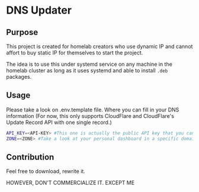 # DNS Updater

## Purpose
This project is created for homelab creators who use dynamic IP and cannot affort to buy static IP for themselves to start the project.

The idea is to use this under systemd service on any machine in the homelab cluster as long as it uses systemd and able to install `.deb` packages.


## Usage
Please take a look on .env.template file. Where you can fill in your DNS information (For now, this only supports CloudFlare and CloudFlare's Update Record API with one single record.)

```sh
API_KEY=<API-KEY> #This one is actually the public API key that you can find in your dashboard where `ZONE` also was
ZONE=<ZONE> #Take a look at your personal dashboard in a specific domain that you own, you would see it.
```

## Contribution

Feel free to download, rewrite it.

HOWEVER, DON'T COMMERCIALIZE IT. EXCEPT ME